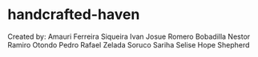 # handcrafted-haven
Created by: 
Amauri Ferreira Siqueira
Ivan Josue Romero Bobadilla
Nestor Ramiro Otondo
Pedro Rafael Zelada Soruco
Sariha Selise Hope Shepherd